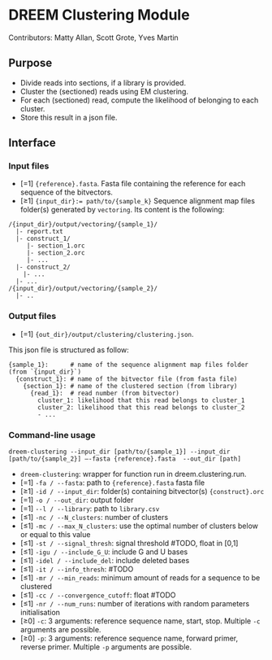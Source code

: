 
# DREEM Clustering Module
Contributors: Matty Allan, Scott Grote, Yves Martin

## Purpose
- Divide reads into sections, if a library is provided.
- Cluster the (sectioned) reads using EM clustering.
- For each (sectioned) read, compute the likelihood of belonging to each cluster. 
- Store this result in a json file.

## Interface

### Input files
- [=1] `{reference}.fasta`. Fasta file containing the reference for each sequence of the bitvectors. 
- [≥1] ```{input_dir}:= path/to/{sample_k}``` Sequence alignment map files folder(s) generated by ```vectoring```. Its content is the following:
```
/{input_dir}/output/vectoring/{sample_1}/
  |- report.txt
  |- construct_1/
     |- section_1.orc
     |- section_2.orc
     |- ...
  |- construct_2/
    |- ...
  |- ...
/{input_dir}/output/vectoring/{sample_2}/
  |- ..
```

### Output files
- [=1] `{out_dir}/output/clustering/clustering.json`. 

This json file is structured as follow:

```
{sample_1}:      # name of the sequence alignment map files folder (from `{input_dir}`)
  {construct_1}: # name of the bitvector file (from fasta file)
    {section_1}: # name of the clustered section (from library)
      {read_1}:  # read number (from bitvector)
        cluster_1: likelihood that this read belongs to cluster_1
        cluster_2: likelihood that this read belongs to cluster_2
        - ...
```
        
### Command-line usage

```
dreem-clustering --input_dir [path/to/{sample_1}] --input_dir [path/to/{sample_2}] —-fasta {reference}.fasta  --out_dir [path]
```

- `dreem-clustering`: wrapper for function run in dreem.clustering.run.
- [=1] `-fa / --fasta`: path to `{reference}.fasta` fasta file
- [≥1] `-id / --input_dir`: folder(s) containing bitvector(s) `{construct}.orc`
- [=1] `-o / --out_dir`: output folder
- [=1] `--l / --library`: path to `library.csv`
- [≤1] `-nc / --N_clusters`: number of clusters
- [≤1] `-mc / --max_N_clusters`: use the optimal number of clusters below or equal to this value
- [≤1] `-st / --signal_thresh`: signal threshold #TODO, float in [0,1]
- [≤1] `-igu / --include_G_U`: include G and U bases 
- [≤1] `-idel / --include_del`: include deleted bases
- [≤1] `-it / --info_thresh`: #TODO
- [≤1] `-mr / --min_reads`: minimum amount of reads for a sequence to be clustered
- [≤1] `-cc / --convergence_cutoff`: float #TODO
- [≤1] `-nr / --num_runs`: number of iterations with random parameters initialisation
- [≥0] `-c`: 3 arguments: reference sequence name, start, stop. Multiple `-c` arguments are possible.
- [≥0] `-p`: 3 arguments: reference sequence name, forward primer, reverse primer. Multiple `-p` arguments are possible.
